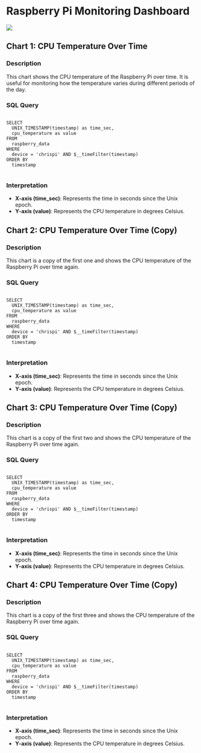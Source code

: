 <!DOCTYPE html>
<html lang="en">
<head>
    <meta charset="UTF-8">
    <meta name="viewport" content="width=device-width, initial-scale=1.0">
</head>
<body>
    <h1>Raspberry Pi Monitoring Dashboard</h1>
        <img src="https://github.com/Thiago5B/RaspberryPi-FaceRecognition-Door-Control/blob/main/img/graf_1.jpg">
    <!-- Chart 1 = TOP LEFT -->
    <h2>Chart 1: CPU Temperature Over Time</h2>
    <h3>Description</h3>
    <p>
        This chart shows the CPU temperature of the Raspberry Pi over time. It is useful for monitoring how the temperature varies during different periods of the day.
    </p>
    <h3>SQL Query</h3>
    <pre><code>
SELECT
  UNIX_TIMESTAMP(timestamp) as time_sec,
  cpu_temperature as value
FROM
  raspberry_data
WHERE
  device = 'chrispi' AND $__timeFilter(timestamp)
ORDER BY
  timestamp
    </code></pre>
    <h3>Interpretation</h3>
    <ul>
        <li><strong>X-axis (time_sec)</strong>: Represents the time in seconds since the Unix epoch.</li>
        <li><strong>Y-axis (value)</strong>: Represents the CPU temperature in degrees Celsius.</li>
    </ul>
    <!-- Chart 2 = BOTTON LEFT-->
    <h2>Chart 2: CPU Temperature Over Time (Copy)</h2>
    <h3>Description</h3>
    <p>
        This chart is a copy of the first one and shows the CPU temperature of the Raspberry Pi over time again.
    </p>
    <h3>SQL Query</h3>
    <pre><code>
SELECT
  UNIX_TIMESTAMP(timestamp) as time_sec,
  cpu_temperature as value
FROM
  raspberry_data
WHERE
  device = 'chrispi' AND $__timeFilter(timestamp)
ORDER BY
  timestamp
    </code></pre>
    <h3>Interpretation</h3>
    <ul>
        <li><strong>X-axis (time_sec)</strong>: Represents the time in seconds since the Unix epoch.</li>
        <li><strong>Y-axis (value)</strong>: Represents the CPU temperature in degrees Celsius.</li>
    </ul>
    <!-- Chart 3 = TOP RIGHT-->
    <h2>Chart 3: CPU Temperature Over Time (Copy)</h2>
    <h3>Description</h3>
    <p>
        This chart is a copy of the first two and shows the CPU temperature of the Raspberry Pi over time again.
    </p>
    <h3>SQL Query</h3>
    <pre><code>
SELECT
  UNIX_TIMESTAMP(timestamp) as time_sec,
  cpu_temperature as value
FROM
  raspberry_data
WHERE
  device = 'chrispi' AND $__timeFilter(timestamp)
ORDER BY
  timestamp
    </code></pre>
    <h3>Interpretation</h3>
    <ul>
        <li><strong>X-axis (time_sec)</strong>: Represents the time in seconds since the Unix epoch.</li>
        <li><strong>Y-axis (value)</strong>: Represents the CPU temperature in degrees Celsius.</li>
    </ul>
  <!-- Chart 4 = BOTTON RIGHT-->
    <h2>Chart 4: CPU Temperature Over Time (Copy)</h2>
    <h3>Description</h3>
    <p>
        This chart is a copy of the first three and shows the CPU temperature of the Raspberry Pi over time again.
    </p>
    <h3>SQL Query</h3>
    <pre><code>
SELECT
  UNIX_TIMESTAMP(timestamp) as time_sec,
  cpu_temperature as value
FROM
  raspberry_data
WHERE
  device = 'chrispi' AND $__timeFilter(timestamp)
ORDER BY
  timestamp
    </code></pre>
    <h3>Interpretation</h3>
    <ul>
        <li><strong>X-axis (time_sec)</strong>: Represents the time in seconds since the Unix epoch.</li>
        <li><strong>Y-axis (value)</strong>: Represents the CPU temperature in degrees Celsius.</li>
    </ul>
</body>
</html>

